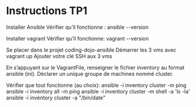 Instructions TP1
===

Installer Ansible
Vérifier qu’il fonctionne : ansible --version

Installer vagrant
Vérifier qu’il fonctionne: vagrant --version

Se placer dans le projet coding-dojo-ansible
Démarrer les 3 vms avec vagrant up
Ajouter votre clé SSH aux 3 vms

En s’appuyant sur le VagrantFile, renseigner le fichier inventory au format ansible (ini).
Déclarer un unique groupe de machines nommé cluster.

Vérifier que tout fonctionne (au choix): 
ansible -i inventory cluster -m ping
ansible -i inventory all -m ping
ansible -i inventory cluster -m shell -a 'ls -la'
ansible -i inventory cluster -a "/bin/date"
